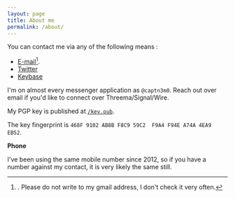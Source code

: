 ```yaml
---
layout: page
title: About me
permalink: /about/
---
```


You can contact me via any of the following means :

- [E-mail](mailto:website.contact@captnemo.in)[^1].
- [Twitter](https://twitter.com/captn3m0)
- [Keybase](https://keybase.io/captn3m0)

I'm on almost every messenger application as `@captn3m0`. Reach out over email if you'd like to connect over Threema/Signal/Wire.

My PGP key is published at [`/key.pub`](/key.pub).

The key fingerprint is `468F 9102 AB8B F8C9 59C2  F9A4 F94E A74A 4EA9 EB52`.

**Phone**

I've been using the same mobile number since 2012, so if you have a number against my contact, it is very likely the same still.

[^1]: . Please do not write to my gmail address, I don't check it very often.